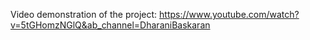 Video demonstration of the project: https://www.youtube.com/watch?v=5tGHomzNGlQ&ab_channel=DharaniBaskaran
